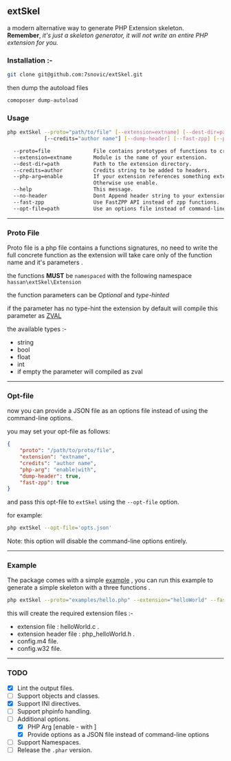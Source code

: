 ## extSkel

a modern alternative way to generate PHP Extension skeleton.  
**Remember**, *it's just a skeleton generator, it will not write an entire PHP
extension for you.*

### Installation :-

```sh
git clone git@github.com:7snovic/extSkel.git
```

then dump the autoload files

```sh
comoposer dump-autoload
```

### Usage

```sh
php extSkel --proto="path/to/file" [--extension=extname] [--dest-dir=path]
            [--credits="author name"] [--dump-header] [--fast-zpp] [--php-arg="with|enable"]

  --proto=file              File contains prototypes of functions to create.
  --extension=extname       Module is the name of your extension.
  --dest-dir=path           Path to the extension directory.
  --credits=author          Credits string to be added to headers.
  --php-arg=enable          If your extension references something external, use with
                            Otherwise use enable.
  --help                    This message.
  --no-header               Dont Append header string to your extension.
  --fast-zpp                Use FastZPP API instead of zpp functions.
  --opt-file=path           Use an options file instead of command-line args.
```

---

### Proto File

Proto file is a php file contains a functions signatures, no need to write the
full concrete function as the extension will take care only of the function
name and it's parameters .

the functions **MUST** be `namespaced` with the following
namespace `hassan\extSkel\Extension`

the function parameters can be *Optional* and *type-hinted*

if the parameter has no type-hint the extension by default will compile this parameter as [ZVAL](http://www.phpinternalsbook.com/php7/internal_types/zvals.html)

the available types :-

- string
- bool
- float
- int
- if empty the parameter will compiled as zval

---

### Opt-file

now you can provide a JSON file as an options file instead of using the command-line options.


you may set your opt-file as follows:
```json
{
    "proto": "/path/to/proto/file",
    "extension": "extname",
    "credits": "author name",
    "php-arg": "enable|with",
    "dump-header": true,
    "fast-zpp": true
}
```

and pass this opt-file to `extSkel` using the `--opt-file` option.

for example:

```bash
php extSkel --opt-file='opts.json'
```

Note: this option will disable the command-line options entirely.

---

### Example

The package comes with a simple
[example](https://github.com/7snovic/extSkel/blob/master/examples/hello.php) ,
you can run this example to generate
 a simple skeleton with a three functions .

```sh
php extSkel --proto="examples/hello.php" --extension="helloWorld" --fast-zpp
```

this will create the required extension files :-
- extension file : helloWorld.c .
- extension header file : php_helloWorld.h .
- config.m4 file.
- config.w32 file.

---

### TODO

- [x] Lint the output files.
- [ ] Support objects and classes.
- [x] Support INI directives.
- [ ] Support phpinfo handling.
- [ ] Additional options.
    - [x] PHP Arg [enable - with ]
    - [x] Provide options as a JSON file instead of command-line options
- [ ] Support Namespaces.
- [ ] Release the `.phar` version.
